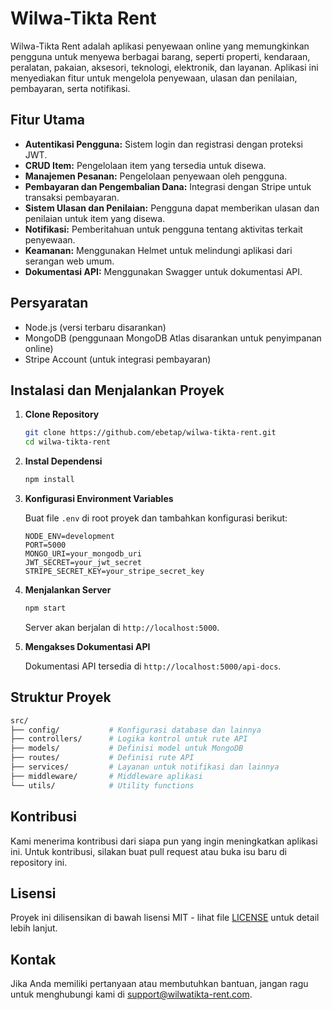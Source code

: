 # Wilwa-Tikta Rent

Wilwa-Tikta Rent adalah aplikasi penyewaan online yang memungkinkan pengguna untuk menyewa berbagai barang, seperti properti, kendaraan, peralatan, pakaian, aksesori, teknologi, elektronik, dan layanan. Aplikasi ini menyediakan fitur untuk mengelola penyewaan, ulasan dan penilaian, pembayaran, serta notifikasi.

## Fitur Utama

- **Autentikasi Pengguna:** Sistem login dan registrasi dengan proteksi JWT.
- **CRUD Item:** Pengelolaan item yang tersedia untuk disewa.
- **Manajemen Pesanan:** Pengelolaan penyewaan oleh pengguna.
- **Pembayaran dan Pengembalian Dana:** Integrasi dengan Stripe untuk transaksi pembayaran.
- **Sistem Ulasan dan Penilaian:** Pengguna dapat memberikan ulasan dan penilaian untuk item yang disewa.
- **Notifikasi:** Pemberitahuan untuk pengguna tentang aktivitas terkait penyewaan.
- **Keamanan:** Menggunakan Helmet untuk melindungi aplikasi dari serangan web umum.
- **Dokumentasi API:** Menggunakan Swagger untuk dokumentasi API.

## Persyaratan

- Node.js (versi terbaru disarankan)
- MongoDB (penggunaan MongoDB Atlas disarankan untuk penyimpanan online)
- Stripe Account (untuk integrasi pembayaran)

## Instalasi dan Menjalankan Proyek

1. **Clone Repository**

   ```bash
   git clone https://github.com/ebetap/wilwa-tikta-rent.git
   cd wilwa-tikta-rent
   ```

2. **Instal Dependensi**

   ```bash
   npm install
   ```

3. **Konfigurasi Environment Variables**

   Buat file `.env` di root proyek dan tambahkan konfigurasi berikut:

   ```
   NODE_ENV=development
   PORT=5000
   MONGO_URI=your_mongodb_uri
   JWT_SECRET=your_jwt_secret
   STRIPE_SECRET_KEY=your_stripe_secret_key
   ```

4. **Menjalankan Server**

   ```bash
   npm start
   ```

   Server akan berjalan di `http://localhost:5000`.

5. **Mengakses Dokumentasi API**

   Dokumentasi API tersedia di `http://localhost:5000/api-docs`.

## Struktur Proyek

```bash
src/
├── config/           # Konfigurasi database dan lainnya
├── controllers/      # Logika kontrol untuk rute API
├── models/           # Definisi model untuk MongoDB
├── routes/           # Definisi rute API
├── services/         # Layanan untuk notifikasi dan lainnya
├── middleware/       # Middleware aplikasi
└── utils/            # Utility functions
```

## Kontribusi

Kami menerima kontribusi dari siapa pun yang ingin meningkatkan aplikasi ini. Untuk kontribusi, silakan buat pull request atau buka isu baru di repository ini.

## Lisensi

Proyek ini dilisensikan di bawah lisensi MIT - lihat file [LICENSE](LICENSE) untuk detail lebih lanjut.

## Kontak

Jika Anda memiliki pertanyaan atau membutuhkan bantuan, jangan ragu untuk menghubungi kami di [support@wilwatikta-rent.com](mailto:support@wilwatikta-rent.com).
